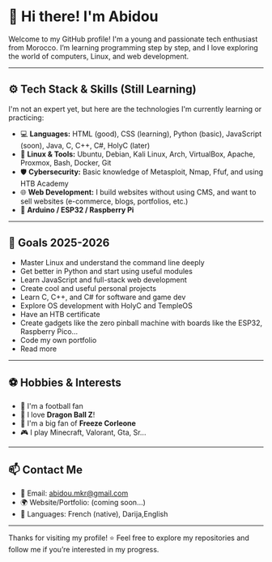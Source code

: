 # 👋 Hi there! I'm Abidou

Welcome to my GitHub profile! I'm a young and passionate tech enthusiast from Morocco. I’m learning programming step by step, and I love exploring the world of computers, Linux, and web development.

---

## ⚙️ Tech Stack & Skills (Still Learning)

I'm not an expert yet, but here are the technologies I'm currently learning or practicing:

- 💻 **Languages:** HTML (good), CSS (learning), Python (basic), JavaScript (soon), Java, C, C++, C#, HolyC (later)
- 🐧 **Linux & Tools:** Ubuntu, Debian, Kali Linux, Arch, VirtualBox, Apache, Proxmox, Bash, Docker, Git
- 🛡️ **Cybersecurity:** Basic knowledge of Metasploit, Nmap, Ffuf, and using HTB Academy
- 🌐 **Web Development:** I build websites without using CMS, and want to sell websites (e-commerce, blogs, portfolios, etc.)
- 🔌 **Arduino / ESP32 / Raspberry Pi**


---

## 🎯 Goals 2025-2026

- Master Linux and understand the command line deeply  
- Get better in Python and start using useful modules  
- Learn JavaScript and full-stack web development  
- Create cool and useful personal projects  
- Learn C, C++, and C# for software and game dev  
- Explore OS development with HolyC and TempleOS
- Have an HTB certificate
- Create gadgets like the zero pinball machine with boards like the ESP32, Raspberry Pico...
- Code my own portfolio
- Read more

---

## ⚽ Hobbies & Interests

- 🥅 I'm a football fan
- 🐉 I love **Dragon Ball Z**!
- 🎵 I'm a big fan of **Freeze Corleone**
- 🎮 I play Minecraft, Valorant, Gta, Sr...

---

## 📫 Contact Me

- 📧 Email: abidou.mkr@gmail.com
- 🌍 Website/Portfolio: (coming soon...)
- 💬 Languages: French (native), Darija,English

---

Thanks for visiting my profile! ⭐ Feel free to explore my repositories and follow me if you’re interested in my progress.
